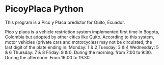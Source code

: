 # PicoyPlaca Python
<p>This program is a Pico y Placa predictor for Quito, Ecuador. </p>
Pico y placa is a vehicle restriction system implemented first time in Bogota, Colombia but adopted by other cities like Quito. 
According to this system, motor vehicles (private cars and motorcycles) may not be circulated, the last digit of the plate ending in: Monday: 1 & 2
Tuesday: 3 & 4
Wednesday: 5 & 6
Thursday: 7 & 8 
Friday: 9 & 0. 
During the morning: from 7:00 to 9:30. During the afternoon: From 16:00 to 19:30
